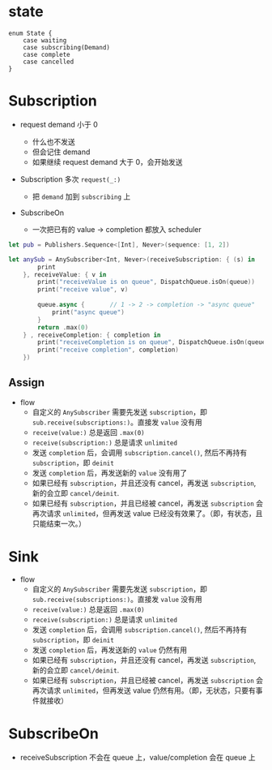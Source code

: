 # state

```
enum State {
	case waiting
	case subscribing(Demand)
	case complete
	case cancelled
}
```

# Subscription

+ request demand 小于 0
    - 什么也不发送
    - 但会记住 demand
    - 如果继续 request demand 大于 0，会开始发送


+ Subscription 多次 `request(_:)`

    - 把 `demand` 加到 `subscribing` 上

+ SubscribeOn

    - 一次把已有的 value -> completion 都放入 scheduler

```swift
let pub = Publishers.Sequence<[Int], Never>(sequence: [1, 2])

let anySub = AnySubscriber<Int, Never>(receiveSubscription: { (s) in
		print
	}, receiveValue: { v in
		print("receiveValue is on queue", DispatchQueue.isOn(queue))
		print("receive value", v)
		    
		queue.async {		// 1 -> 2 -> completion -> "async queue"
		    print("async queue")
		}
		return .max(0)
	} , receiveCompletion: { completion in
		print("receiveCompletion is on queue", DispatchQueue.isOn(queue))
		print("receive completion", completion)
	})
```

## Assign

- flow
    - 自定义的 `AnySubscriber` 需要先发送 `subscription`，即 `sub.receive(subscriptions:)`。直接发 `value` 没有用
    - `receive(value:)` 总是返回 `.max(0)`
    - `receive(subscription:)` 总是请求 `unlimited`
    - 发送 `completion` 后，会调用 `subscription.cancel()`, 然后不再持有 `subscription`，即 `deinit`
    - 发送 `completion` 后，再发送新的 `value` 没有用了
    - 如果已经有 `subscription`，并且还没有 cancel，再发送 `subscription`, 新的会立即 `cancel/deinit`.
    - 如果已经有 `subscription`，并且已经被 cancel，再发送 `subscription` 会再次请求 `unlimited`，但再发送 value 已经没有效果了。（即，有状态，且只能结束一次。）


# Sink

- flow
    - 自定义的 `AnySubscriber` 需要先发送 `subscription`，即 `sub.receive(subscriptions:)`。直接发 `value` 没有用
    - `receive(value:)` 总是返回 `.max(0)`
    - `receive(subscription:)` 总是请求 `unlimited`
    - 发送 `completion` 后，会调用 `subscription.cancel()`, 然后不再持有 `subscription`，即 `deinit`
    - 发送 `completion` 后，再发送新的 `value` 仍然有用
    - 如果已经有 `subscription`，并且还没有 cancel，再发送 `subscription`, 新的会立即 `cancel/deinit`.
    - 如果已经有 `subscription`，并且已经被 cancel，再发送 `subscription` 会再次请求 `unlimited`，但再发送 value 仍然有用。（即，无状态，只要有事件就接收）


# SubscribeOn

- receiveSubscription 不会在 queue 上，value/completion 会在 queue 上